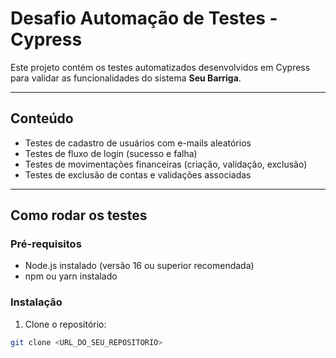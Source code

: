 # Desafio Automação de Testes - Cypress

Este projeto contém os testes automatizados desenvolvidos em Cypress para validar as funcionalidades do sistema **Seu Barriga**.

---

## Conteúdo

- Testes de cadastro de usuários com e-mails aleatórios
- Testes de fluxo de login (sucesso e falha)
- Testes de movimentações financeiras (criação, validação, exclusão)
- Testes de exclusão de contas e validações associadas

---

## Como rodar os testes

### Pré-requisitos

- Node.js instalado (versão 16 ou superior recomendada)
- npm ou yarn instalado

### Instalação

1. Clone o repositório:

```bash
git clone <URL_DO_SEU_REPOSITORIO>
